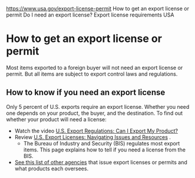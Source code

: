 

https://www.usa.gov/export-license-permit
How to get an export license or permit
Do I need an export license?
Export license requirements USA

How to get an export license or permit
======================================

Most items exported to a foreign buyer will not need an export license or permit. But all items are subject to export control laws and regulations.

**How to know if you need an export license**
---------------------------------------------

Only 5 percent of U.S. exports require an export license. Whether you need one depends on your product, the buyer, and the destination. To find out whether your product will need a license:

* Watch the video
  [U.S. Export Regulations: Can I Export My Product?](https://www.trade.gov/us-export-regulations)
* Review
  [U.S. Export Licenses: Navigating Issues and Resources](https://www.trade.gov/us-export-licenses-navigating-issues-and-resources)
  .
  + The Bureau of Industry and Security (BIS) regulates most export items. This page explains how to tell if you need a license from the BIS.
* [See this list of other agencies](https://www.bis.doc.gov/index.php/about-bis/resource-links)
  that issue export licenses or permits and what products each oversees.
